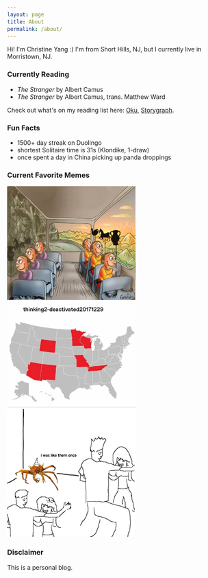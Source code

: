 ```yaml
---
layout: page
title: About
permalink: /about/
---
```


Hi! I'm Christine Yang :) I'm from Short Hills, NJ, but I currently live in Morristown, NJ. 

### Currently Reading 
- *The Stranger* by Albert Camus
- *The Stranger* by Albert Camus, trans. Matthew Ward 

Check out what's on my reading list here: [Oku](https://oku.club/user/czy), [Storygraph](https://app.thestorygraph.com/profile/czy).

### Fun Facts
- 1500+ day streak on Duolingo 
- shortest Solitaire time is 31s (Klondike, 1-draw)
- once spent a day in China picking up panda droppings 

### Current Favorite Memes 

<img src="./images/images/memes/meme-train-plato.jpg"   alt="fav meme 1" width="300"> 
<img src="./images/images/memes/meme-loss-map.jpg"      alt="fav meme 2" width="300"> 
<img src="./images/images/memes/meme-party-crab.jpg"    alt="fav meme 3" width="300"> 

### Disclaimer 

This is a personal blog. 
